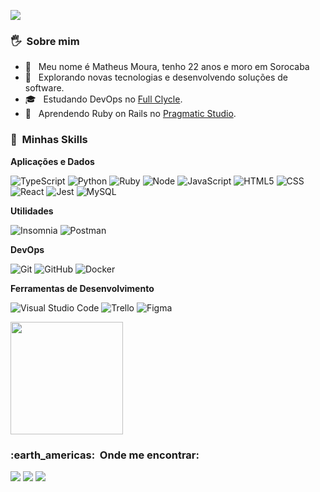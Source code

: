 
![](https://komarev.com/ghpvc/?username=matheusmoura0&color=006bed)

<h3> 🖐 &nbsp;Sobre mim </h3>

- 🤗 &nbsp; Meu nome é Matheus Moura, tenho 22 anos e moro em Sorocaba
- 🤔 &nbsp; Explorando novas tecnologias e desenvolvendo soluções de software.
- 🎓 &nbsp; Estudando DevOps no <a href=https://fullcycle.com.br/>Full Clycle</a>.
- 🌱 &nbsp; Aprendendo Ruby on Rails no <a href=https://pragmaticstudio.com//>Pragmatic Studio</a>.


<h3> 🚀 &nbsp;Minhas Skills </h3>

**Aplicações e Dados**


  ![TypeScript](https://img.shields.io/badge/-TypeScript-333333?style=flat&logo=TypeScript)
  ![Python](https://img.shields.io/badge/-Python-333333?style=flat&logo=Python)
  ![Ruby](https://img.shields.io/badge/-Ruby-333333?style=flat&logo=Ruby)
  ![Node](https://img.shields.io/badge/-NodeJs-333333?style=flat&logo=node.js)
  ![JavaScript](https://img.shields.io/badge/-JavaScript-333333?style=flat&logo=javascript)
  ![HTML5](https://img.shields.io/badge/-HTML5-333333?style=flat&logo=HTML5)
  ![CSS](https://img.shields.io/badge/-CSS-333333?style=flat&logo=CSS3&logoColor=1572B6)
  ![React](https://img.shields.io/badge/-React-333333?style=flat&logo=react)
  ![Jest](https://img.shields.io/badge/-Jest-333333?style=flat&logo=jest)
  ![MySQL](https://img.shields.io/badge/-MySQL-333333?style=flat&logo=mysql)
  
  
  

**Utilidades**

  ![Insomnia](https://img.shields.io/badge/-Insomnia-333333?style=flat&logo=insomnia)
  ![Postman](https://img.shields.io/badge/-Postman-333333?style=flat&logo=postman)

**DevOps**

  ![Git](https://img.shields.io/badge/-Git-333333?style=flat&logo=git)
  ![GitHub](https://img.shields.io/badge/-GitHub-333333?style=flat&logo=github)
  ![Docker](https://img.shields.io/badge/-Docker-333333?style=flat&logo=docker)

**Ferramentas de Desenvolvimento**

  ![Visual Studio Code](https://img.shields.io/badge/-Visual%20Studio%20Code-333333?style=flat&logo=visual-studio-code&logoColor=007ACC)
  ![Trello](https://img.shields.io/badge/-Trello-333333?style=flat&logo=trello&logoColor=007ACC)
  ![Figma](https://img.shields.io/badge/-Figma-333333?style=flat&logo=figma&logoColor=007ACC)
<br/>

<a href="https://github.com/matheusmoura0">
  <img height="180em" src="https://github-readme-stats.vercel.app/api?username=matheusmoura0&theme=dracula&show_icons=true" />
</a>

<br/>

<h3> :earth_americas: &nbsp;Onde me encontrar: </h3> 

<p align="left">
  <a href="#" alt="Gmail">
  <img src="https://img.shields.io/badge/-Gmail-FF0000?style=flat-square&labelColor=FF0000&logo=gmail&logoColor=white&link=matheusmoura28974@gmail.com" /></a>

  <a href="#" alt="Whatsapp">
  <img src="https://img.shields.io/badge/-Linkedin-0e76a8?style=flat-square&logo=Linkedin&logoColor=white&link=https://wa.me/5515991775486" /></a>
  
  
  
  
  <a href="#" alt="Linkedin">
  <img src="https://img.shields.io/badge/-Linkedin-0e76a8?style=flat-square&logo=Whatsapp&logoColor=white&link=https://www.linkedin.com/in/matheusmoura231/" /></a>


</p>  
